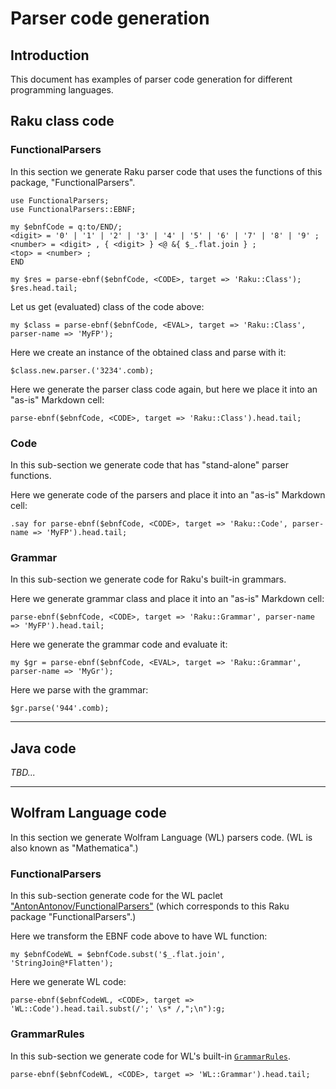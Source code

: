 # Parser code generation

## Introduction

This document has examples of parser code generation for different programming languages. 

## Raku class code

### FunctionalParsers

In this section we generate Raku parser code that uses the functions of this package, "FunctionalParsers". 

```perl6
use FunctionalParsers;
use FunctionalParsers::EBNF;

my $ebnfCode = q:to/END/;
<digit> = '0' | '1' | '2' | '3' | '4' | '5' | '6' | '7' | '8' | '9' ;
<number> = <digit> , { <digit> } <@ &{ $_.flat.join } ;
<top> = <number> ;
END

my $res = parse-ebnf($ebnfCode, <CODE>, target => 'Raku::Class');
$res.head.tail;
````

Let us get (evaluated) class of the code above:

```perl6
my $class = parse-ebnf($ebnfCode, <EVAL>, target => 'Raku::Class', parser-name => 'MyFP');
```

Here we create an instance of the obtained class and parse with it:

```perl6
$class.new.parser.('3234'.comb);
```

Here we generate the parser class code again, but here we place it into an "as-is" Markdown cell:

```perl6, result=asis, output-prompt=NONE, output-lang=perl6
parse-ebnf($ebnfCode, <CODE>, target => 'Raku::Class').head.tail;
```

### Code

In this sub-section we generate code that has "stand-alone" parser functions.

Here we generate code of the parsers and place it into an "as-is" Markdown cell:

```perl6, result=asis, output-prompt=NONE, output-lang=perl6
.say for parse-ebnf($ebnfCode, <CODE>, target => 'Raku::Code', parser-name => 'MyFP').head.tail;
```


### Grammar

In this sub-section we generate code for Raku's built-in grammars.

Here we generate grammar class and place it into an "as-is" Markdown cell:

```perl6, result=asis, output-prompt=NONE, output-lang=perl6
parse-ebnf($ebnfCode, <CODE>, target => 'Raku::Grammar', parser-name => 'MyFP').head.tail;
```

Here we generate the grammar code and evaluate it:

```perl6
my $gr = parse-ebnf($ebnfCode, <EVAL>, target => 'Raku::Grammar', parser-name => 'MyGr');
```

Here we parse with the grammar:

```perl6
$gr.parse('944'.comb);
```

-----

## Java code

*TBD...*

-----

## Wolfram Language code

In this section we generate Wolfram Language (WL) parsers code.
(WL is also known as "Mathematica".)

### FunctionalParsers

In this sub-section generate code for the WL paclet 
["AntonAntonov/FunctionalParsers"](https://resources.wolframcloud.com/PacletRepository/resources/AntonAntonov/FunctionalParsers/)
(which corresponds to this Raku package "FunctionalParsers".) 

Here we transform the EBNF code above to have WL function:

```perl6
my $ebnfCodeWL = $ebnfCode.subst('$_.flat.join', 'StringJoin@*Flatten');
```

Here we generate WL code:

```perl6, result=asis, output-prompt=NONE, output-lang=perl6
parse-ebnf($ebnfCodeWL, <CODE>, target => 'WL::Code').head.tail.subst(/';' \s* /,";\n"):g;
```

### GrammarRules

In this sub-section we generate code for WL's built-in 
[`GrammarRules`](https://reference.wolfram.com/language/ref/GrammarRules.html).

```perl6
parse-ebnf($ebnfCodeWL, <CODE>, target => 'WL::Grammar').head.tail;
```